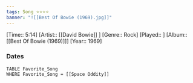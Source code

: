 ```yaml
---
tags: Song ⭐⭐⭐⭐ 
banner: "![[Best Of Bowie (1969).jpg]]"
---
```

[Time:: 5:14]
[Artist:: [[David Bowie]] ]
[Genre:: Rock]
[Played:: ]
[Album:: [[Best Of Bowie (1969)]]]
[Year:: 1969]
### Dates
````dataview
TABLE Favorite_Song
WHERE Favorite_Song = [[Space Oddity]]
````